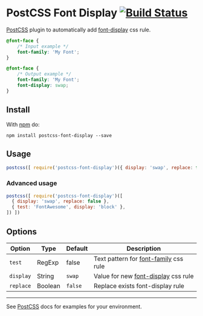 # PostCSS Font Display [![Build Status][ci-img]][ci]

[PostCSS] plugin to automatically add [font-display](https://developer.mozilla.org/en-US/docs/Web/CSS/@font-face/font-display) css rule.

[PostCSS]: https://github.com/postcss/postcss
[ci-img]:  https://travis-ci.org/dkrnl/postcss-font-display.svg
[ci]:      https://travis-ci.org/dkrnl/postcss-font-display

```css
@font-face {
    /* Input example */
    font-family: 'My Font';
}
```

```css
@font-face {
    /* Output example */
    font-family: 'My Font';
    font-display: swap;
}
```

## Install

With [npm](https://npmjs.org/package/postcss-font-display) do:

```
npm install postcss-font-display --save
```

## Usage

```js
postcss([ require('postcss-font-display')({ display: 'swap', replace: false }) ])
```

### Advanced usage

```js
postcss([ require('postcss-font-display')([
  { display: 'swap', replace: false },
  { test: 'FontAwesome', display: 'block' },
]) ])
```

## Options

Option       | Type    | Default | Description |
------------ | ------- | ------- | ----------- |
`test`       | RegExp  | false   | Text pattern for [font-family](https://developer.mozilla.org/en-US/docs/Web/CSS/@font-face/font-family) css rule |
`display`    | String  | `swap`  | Value for new [font-display](https://developer.mozilla.org/en-US/docs/Web/CSS/@font-face/font-display) css rule |
`replace`    | Boolean | `false` | Replace exists font-display rule |

***

See [PostCSS] docs for examples for your environment.
